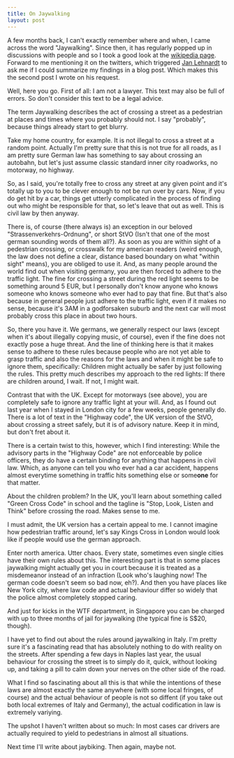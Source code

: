 ```yaml
---
title: On Jaywalking
layout: post
---
```


A few months back, I can't exactly remember where and when, I came across the word "Jaywalking". Since then, it has regularly popped up in discussions with people and so I took a good look at the [wikipedia page](http://en.wikipedia.org/wiki/Jaywalking). Forward to me mentioning it on the twitters, which triggered [Jan Lehnardt](http://twitter.com/janl) to ask me if I could summarize my findings in a blog post. Which makes this the second post I wrote on his request.

Well, here you go. First of all: I am not a lawyer. This text may also be full of errors. So don't consider this text to be a legal advice.

The term Jaywalking describes the act of crossing a street as a pedestrian at places and times where you probably should not. I say "probably", because things already start to get blurry. 

Take my home country, for example. It is not illegal to cross a street at a random point. Actually I'm pretty sure that this is not true for all roads, as I am pretty sure German law has something to say about crossing an autobahn, but let's just assume classic standard inner city roadworks, no motorway, no highway.

So, as I said, you're totally free to cross any street at any given point and it's totally up to you to be clever enough to not be run over by cars. Now, if you do get hit by a car, things get utterly complicated in the process of finding out who might be responsible for that, so let's leave that out as well. This is civil law by then anyway.

There is, of course (there always is) an exception in our beloved "Strassenverkehrs-Ordnung", or short StVO (Isn't that one of the most german sounding words of them all?). As soon as you are within sight of a pedestrian crossing, or crosswalk for my american readers (weird enough, the law does not define a clear, distance based boundary on what "within sight" means), you are obliged to use it. And, as many people around the world find out when visiting germany, you are then forced to adhere to the traffic light. The fine for crossing a street during the red light seems to be something around 5 EUR, but I personally don't know anyone who knows someone who knows someone who ever had to pay that fine. But that's also because in general people just adhere to the traffic light, even if it makes no sense, because it's 3AM in a godforsaken suburb and the next car will most probably cross this place in about two hours.

<!-- more -->

So, there you have it. We germans, we generally respect our laws (except when it's about illegally copying music, of course), even if the fine does not exactly pose a huge threat. And the line of thinking here is that it makes sense to adhere to these rules because people who are not yet able to grasp traffic and also the reasons for the laws and when it might be safe to ignore them, specifically: Children might actually be safer by just following the rules. This pretty much describes my approach to the red lights: If there are children around, I wait. If not, I might wait.

Contrast that with the UK. Except for motorways (see above), you are completely safe to ignore any traffic light at your will. And, as I found out last year when I stayed in London city for a few weeks, people generally do. There is a lot of text in the "Highway code", the UK version of the StVO, about crossing a street safely, but it is of advisory nature. Keep it in mind, but don't fret about it.

There is a certain twist to this, however, which I find interesting: While the advisory parts in the "Highway Code" are not enforceable by police officers, they do have a certain binding for anything that happens in civil law. Which, as anyone can tell you who ever had a car accident, happens almost everytime something in traffic hits something else or some**one** for that matter.

About the children problem? In the UK, you'll learn about something called "Green Cross Code" in school and the tagline is "Stop, Look, Listen and Think" before crossing the road. Makes sense to me.

I must admit, the UK version has a certain appeal to me. I cannot imagine how pedestrian traffic around, let's say Kings Cross in London would look like if people would use the german approach. 

Enter north america. Utter chaos. Every state, sometimes even single cities have their own rules about this. The interesting part is that in some places jaywalking might actually get you in court because it is treated as a misdemeanor instead of an infraction (Look who's laughing now! The german code doesn't seem so bad now, eh?). And then you have places like New York city, where law code and actual behaviour differ so widely that the police almost completely stopped caring.

And just for kicks in the WTF department, in Singapore you can be charged with up to three months of jail for jaywalking (the typical fine is S$20, though).

I have yet to find out about the rules around jaywalking in Italy. I'm pretty sure it's a fascinating read that has absolutely nothing to do with reality on the streets. After spending a few days in Naples last year, the usual behaviour for crossing the street is to simply do it, quick, without looking up, and taking a pill to calm down your nerves on the other side of the road.

What I find so fascinating about all this is that while the intentions of these laws are almost exactly the same anywhere (with some local fringes, of course) and the actual behaviour of people is not so diffent (if you take out both local extremes of Italy and Germany), the actual codification in law is extremely variying. 

The upshot I haven't written about so much: In most cases car drivers are actually required to yield to pedestrians in almost all situations.

Next time I'll write about jaybiking. Then again, maybe not.




